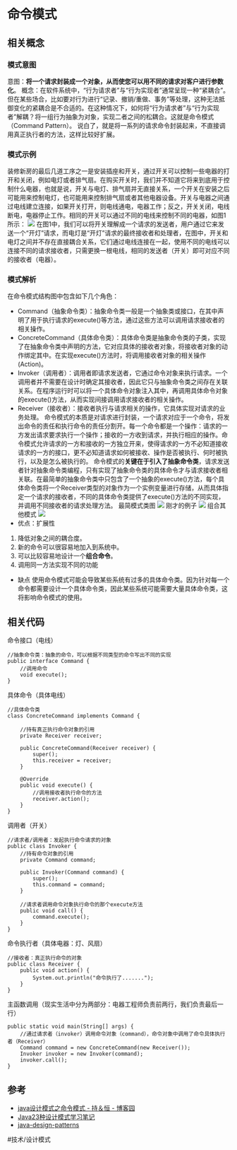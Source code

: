 # 命令模式
## 相关概念
### 模式意图
意图：**将一个请求封装成一个对象，从而使您可以用不同的请求对客户进行参数化**。
概念：在软件系统中，“行为请求者”与“行为实现者”通常呈现一种“紧耦合”。但在某些场合，比如要对行为进行“记录、撤销/重做、事务”等处理，这种无法抵御变化的紧耦合是不合适的。在这种情况下，如何将“行为请求者”与“行为实现者”解耦？将一组行为抽象为对象，实现二者之间的松耦合。这就是命令模式（Command Pattern）。
说白了，就是将一系列的请求命令封装起来，不直接调用真正执行者的方法，这样比较好扩展。

### 模式示例
装修新房的最后几道工序之一是安装插座和开关，通过开关可以控制一些电器的打开和关闭，例如电灯或者排气扇。在购买开关时，我们并不知道它将来到底用于控制什么电器，也就是说，开关与电灯、排气扇并无直接关系，一个开关在安装之后可能用来控制电灯，也可能用来控制排气扇或者其他电器设备。开关与电器之间通过电线建立连接，如果开关打开，则电线通电，电器工作；反之，开关关闭，电线断电，电器停止工作。相同的开关可以通过不同的电线来控制不同的电器，如图1所示：
![](%E5%91%BD%E4%BB%A4%E6%A8%A1%E5%BC%8F/54FEE2CE-6FC4-4647-9C89-23E811657110.png)
在图1中，我们可以将开关理解成一个请求的发送者，用户通过它来发送一个“开灯”请求，而电灯是“开灯”请求的最终接收者和处理者，在图中，开关和电灯之间并不存在直接耦合关系，它们通过电线连接在一起，使用不同的电线可以连接不同的请求接收者，只需更换一根电线，相同的发送者（开关）即可对应不同的接收者（电器）。

### 模式解析
在命令模式结构图中包含如下几个角色：
* Command（抽象命令类）：抽象命令类一般是一个抽象类或接口，在其中声明了用于执行请求的execute()等方法，通过这些方法可以调用请求接收者的相关操作。
* ConcreteCommand（具体命令类）：具体命令类是抽象命令类的子类，实现了在抽象命令类中声明的方法，它对应具体的接收者对象，将接收者对象的动作绑定其中。在实现execute()方法时，将调用接收者对象的相关操作(Action)。
* Invoker（调用者）：调用者即请求发送者，它通过命令对象来执行请求。一个调用者并不需要在设计时确定其接收者，因此它只与抽象命令类之间存在关联关系。在程序运行时可以将一个具体命令对象注入其中，再调用具体命令对象的execute()方法，从而实现间接调用请求接收者的相关操作。
* Receiver（接收者）：接收者执行与请求相关的操作，它具体实现对请求的业务处理。
命令模式的本质是对请求进行封装，一个请求对应于一个命令，将发出命令的责任和执行命令的责任分割开。每一个命令都是一个操作：请求的一方发出请求要求执行一个操作；接收的一方收到请求，并执行相应的操作。命令模式允许请求的一方和接收的一方独立开来，使得请求的一方不必知道接收请求的一方的接口，更不必知道请求如何被接收、操作是否被执行、何时被执行，以及是怎么被执行的。
 命令模式的**关键在于引入了抽象命令类**，请求发送者针对抽象命令类编程，只有实现了抽象命令类的具体命令才与请求接收者相关联。在最简单的抽象命令类中只包含了一个抽象的execute()方法，每个具体命令类将一个Receiver类型的对象作为一个实例变量进行存储，从而具体指定一个请求的接收者，不同的具体命令类提供了execute()方法的不同实现，并调用不同接收者的请求处理方法。
最简模式类图
![](%E5%91%BD%E4%BB%A4%E6%A8%A1%E5%BC%8F/3484C5D9-9595-46C8-BCE8-9C748679B7FB.png)
刚才的例子
![](%E5%91%BD%E4%BB%A4%E6%A8%A1%E5%BC%8F/17A0830A-96C1-4A86-9140-B2725D19104A.png)
组合其他模式
![](%E5%91%BD%E4%BB%A4%E6%A8%A1%E5%BC%8F/8FE8BFAE-62EC-4ED1-A6F0-C4DD970C388C.png)
* 优点：扩展性
1. 降低对象之间的耦合度。
2. 新的命令可以很容易地加入到系统中。
3. 可以比较容易地设计一个**组合命令**。
4. 调用同一方法实现不同的功能
* 缺点
使用命令模式可能会导致某些系统有过多的具体命令类。因为针对每一个命令都需要设计一个具体命令类，因此某些系统可能需要大量具体命令类，这将影响命令模式的使用。

## 相关代码
命令接口（电线）
```
//抽象命令类：抽象的命令，可以根据不同类型的命令写出不同的实现
public interface Command {
    //调用命令
    void execute();
}
```
具体命令（具体电线）
```
//具体命令类
class ConcreteCommand implements Command {

    //持有真正执行命令对象的引用
    private Receiver receiver;

    public ConcreteCommand(Receiver receiver) {
        super();
        this.receiver = receiver;
    }

    @Override
    public void execute() {
        //调用接收者执行命令的方法
        receiver.action();
    }
}
```
调用者（开关）
```
//请求者/调用者：发起执行命令请求的对象
public class Invoker {
    //持有命令对象的引用
    private Command command;

    public Invoker(Command command) {
        super();
        this.command = command;
    }

    //请求者调用命令对象执行命令的那个execute方法
    public void call() {
        command.execute();
    }
}
```
命令执行者（具体电器：灯、风扇）
```
//接收者：真正执行命令的对象
public class Receiver {
    public void action() {
        System.out.println("命令执行了.......");
    }
}
```
主函数调用（现实生活中分为两部分：电器工程师负责前两行，我们负责最后一行）
```
public static void main(String[] args) {
    //通过请求者（invoker）调用命令对象（command），命令对象中调用了命令具体执行者（Receiver）
    Command command = new ConcreteCommand(new Receiver());
    Invoker invoker = new Invoker(command);
    invoker.call();
}
```

## 参考
* [java设计模式之命令模式 - 持＆恒 - 博客园](https://www.cnblogs.com/lfxiao/p/6825644.html)
* [Java23种设计模式学习笔记](http://www.cnblogs.com/meet/p/5116504.html)
* [java-design-patterns](https://github.com/iluwatar/java-design-patterns)




#技术/设计模式